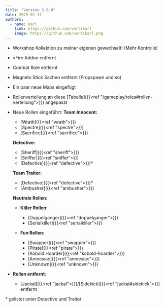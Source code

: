 ```yaml
---
title: "Version 2.0.0"
date: 2025-01-17
authors:
  - name: Karl
    link: https://github.com/vertikarl
    image: https://github.com/vertikarl.png
---
```


<!--more-->

- Workshop Kollektion zu meiner eigenen gewechselt! (Mehr Kontrolle)
- vFire Addon entfernt
- Combat Role entfernt
- Magneto Stick Sachen entfernt (Propspawn und so)
- Ein paar neue Maps eingefügt
- Rollenverteilung an diese [Tabelle]({{<ref "/gameplay/roles#rollen-verteilung">}}) angepasst
- Neue Rollen eingeführt:
  **Team Innocent:**

  - [Wrath]({{<ref "wrath">}})
  - [Spectre]({{<ref "spectre">}})
  - [Sacrifice]({{<ref "sacrifice">}})

  **Detective:**

  - [Sheriff]({{<ref "sheriff">}})
  - [Sniffer]({{<ref "sniffer">}})
  - [Defective]({{<ref "defective">}})\*

  **Team Traitor:**

  - [Defective]({{<ref "defective">}})\*
  - [Ambusher]({{<ref "ambusher">}})

  **Neutrale Rollen:**

  - **Killer Rollen:**

    - [Doppelganger]({{<ref "doppelganger">}})
    - [Serialkiller]({{<ref "serialkiller">}})

  - **Fun Rollen:**

    - [Swapper]({{<ref "swapper">}})
    - [Pirate]({{<ref "pirate">}})
    - [Kobold Hoarder]({{<ref "kobold-hoarder">}})
    - [Amnesiac]({{<ref "amnesiac">}})
    - [Unknown]({{<ref "unknown">}})

- **Rollen entfernt**:
  - [Jackal]({{<ref "jackal">}})/[Sidekick]({{<ref "jackal#sidekick">}}) entfernt

<short>\* gelistet unter Detective und Traitor</short>
